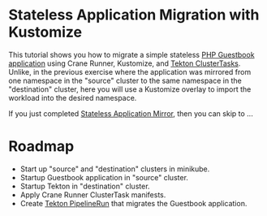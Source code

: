 Stateless Application Migration with Kustomize
==============================================

This tutorial shows you how to migrate a simple stateless
[PHP Guestbook application](https://kubernetes.io/docs/tutorials/stateless-application/guestbook/)
using Crane Runner, Kustomize, and
[Tekton ClusterTasks](https://tekton.dev/docs/pipelines/tasks/#task-vs-clustertask).
Unlike, in the previous exercise where the application was mirrored from one
namespace in the "source" cluster to the same namespace in the "destination"
cluster, here you will use a Kustomize overlay to import the workload into
the desired namespace.

If you just completed [Stateless Application
Mirror](../001_stateless-app-mirror/), then you can skip to ...

# Roadmap

* Start up "source" and "destination" clusters in minikube.
* Startup Guestbook application in "source" cluster.
* Startup Tekton in "destination" cluster.
* Apply Crane Runner ClusterTask manifests.
* Create [Tekton PipelineRun](https://kubernetes.io/docs/tutorials/stateless-application/guestbook/)
    that migrates the Guestbook application.
